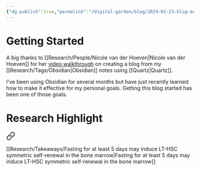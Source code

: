 ```yaml
---
{"dg-publish":true,"permalink":"/digital-garden/blog/2024-02-23-blog-entry/"}
---
```


# Getting Started
A big thanks to [[Research/People/Nicole van der Hoeven\|Nicole van der Hoeven]] for her [video walkthrough](https://www.youtube.com/watch?v=6s6DT1yN4dw) on creating a blog from my [[Research/Tags/Obsidian\|Obsidian]] notes using [[Quartz\|Quartz]].

I've been using Obsidian for several months but have just recently learned how to make it effective for my personal goals. Getting this blog started has been one of those goals.

# Research Highlight

<div class="transclusion internal-embed is-loaded"><a class="markdown-embed-link" href="/digital-garden/research-highlights/2024-02-23-research-highlight/#b4a596" aria-label="Open link"><svg xmlns="http://www.w3.org/2000/svg" width="24" height="24" viewBox="0 0 24 24" fill="none" stroke="currentColor" stroke-width="2" stroke-linecap="round" stroke-linejoin="round" class="svg-icon lucide-link"><path d="M10 13a5 5 0 0 0 7.54.54l3-3a5 5 0 0 0-7.07-7.07l-1.72 1.71"></path><path d="M14 11a5 5 0 0 0-7.54-.54l-3 3a5 5 0 0 0 7.07 7.07l1.71-1.71"></path></svg></a><div class="markdown-embed">



[[Research/Takeaways/Fasting for at least 5 days may induce LT-HSC symmetric self-renewal in the bone marrow\|Fasting for at least 5 days may induce LT-HSC symmetric self-renewal in the bone marrow]] 

</div></div>
